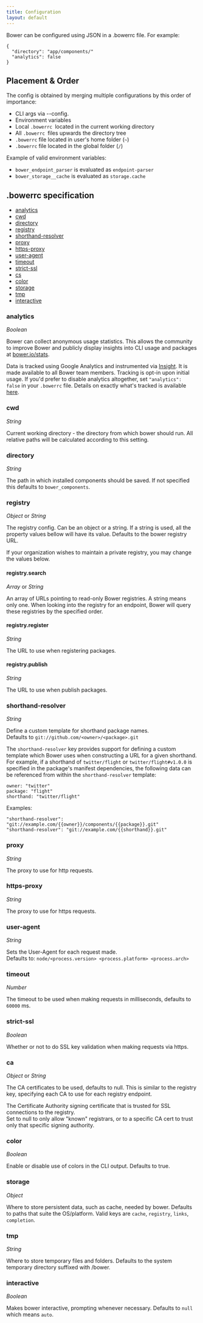 ```yaml
---
title: Configuration
layout: default
---
```


<p class="lead">Bower can be configured using JSON in a .bowerrc file. For example:</p>

    {
      "directory": "app/components/"
      "analytics": false
    }

## Placement & Order

The config is obtained by merging multiple configurations by this order of 
importance:

* CLI args via --config.
* Environment variables
* Local `.bowerrc `located in the current working directory
* All `.bowerrc `files upwards the directory tree
* `.bowerrc` file located in user's home folder (`~`)
* `.bowerrc` file located in the global folder (`/`)

Example of valid environment variables:

* `bower_endpoint_parser` is evaluated as `endpoint-parser`
* `bower_storage__cache` is evaluated as `storage.cache`

## .bowerrc specification

* [analytics](#analytics)
* [cwd](#cwd)
* [directory](#directory)
* [registry](#registry)
* [shorthand-resolver](#shorthand-resolver)
* [proxy](#proxy)
* [https-proxy](#https-proxy)
* [user-agent](#user-agent)
* [timeout](#timeout)
* [strict-ssl](#strict-ssl)
* [cs](#cs)
* [color](#color)
* [storage](#storage)
* [tmp](#tmp)
* [interactive](#interactive)

### analytics

_Boolean_

Bower can collect anonymous usage statistics. This allows the community to improve Bower and publicly display insights into CLI usage and packages at [bower.io/stats](http://bower.io/stats).

Data is tracked using Google Analytics and instrumented via [Insight](https://github.com/yeoman/insight). It is made available to all Bower team members. Tracking is opt-in upon initial usage. If you'd prefer to disable analytics altogether, set `"analytics": false` in your `.bowerrc` file. Details on exactly what's tracked is available [here](https://github.com/yeoman/insight#collected-data).

### cwd

_String_

Current working directory - the directory from which bower should run. All relative paths will be calculated 
according to this setting.  

### directory

_String_

The path in which installed components should be saved. If not specified this 
defaults to `bower_components`.  

### registry 

_Object_ or _String_

The registry config. Can be an object or a string. If a string is used, all the 
property values bellow will have its value. Defaults to the bower registry URL.

If your organization wishes to maintain a private registry, you may change the 
values below.

#### registry.search 

_Array_ or _String_

An array of URLs pointing to read-only Bower registries. A string means only 
one. When looking into the registry for an endpoint, Bower will query these 
registries by the specified order.

#### registry.register

_String_

The URL to use when registering packages. 

#### registry.publish

_String_

The URL to use when publish packages.  

### shorthand-resolver

_String_

Define a custom template for shorthand package names.  
Defaults to `git://github.com/<owner>/<package>.git`

The `shorthand-resolver` key provides support for defining a custom template 
which Bower uses when constructing a URL for a given shorthand. For example, if 
a shorthand of `twitter/flight` or `twitter/flight#v1.0.0` is specified in the 
package's manifest dependencies, the following data can be referenced from 
within the `shorthand-resolver` template:

    owner: "twitter"  
    package: "flight"  
    shorthand: "twitter/flight"

Examples:

    "shorthand-resolver": "git://example.com/{{owner}}/components/{{package}}.git"
    "shorthand-resolver": "git://example.com/{{shorthand}}.git"

### proxy

_String_

The proxy to use for http requests.

### https-proxy

_String_

The proxy to use for https requests.

### user-agent

_String_

Sets the User-Agent for each request made.  
Defaults to: `node/<process.version> <process.platform> <process.arch>`

### timeout

_Number_

The timeout to be used when making requests in milliseconds, defaults to 
`60000` ms.

### strict-ssl

_Boolean_

Whether or not to do SSL key validation when making requests via https.

### ca

_Object_ or _String_

The CA certificates to be used, defaults to null. This is similar to the 
registry key, specifying each CA to use for each registry endpoint.

The Certificate Authority signing certificate that is trusted for SSL 
connections to the registry.  
Set to null to only allow "known" registrars, or to a specific CA cert to trust 
only that specific signing authority.

### color

_Boolean_

Enable or disable use of colors in the CLI output. Defaults to true.

### storage

_Object_

Where to store persistent data, such as cache, needed by bower. Defaults to 
paths that suite the OS/platform. Valid keys are `cache`, `registry`, `links`, 
`completion`.

### tmp

_String_

Where to store temporary files and folders. Defaults to the system temporary 
directory suffixed with /bower.

### interactive

_Boolean_

Makes bower interactive, prompting whenever necessary. Defaults to `null` which 
means `auto`.
